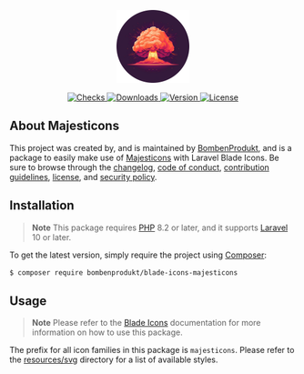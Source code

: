 <p align="center">
    <a href="https://bombenprodukt.com" target="_blank">
        <img src="https://raw.githubusercontent.com/BombenProdukt/assets/main/logo-text.svg" width="128" alt="BombenProdukt Logo" />
    </a>
</p>

<p align="center">
    <a href="https://github.com/BombenProdukt/blade-icons-majesticons/actions">
        <img src="https://badge.sh/github/check-runs/BombenProdukt/blade-icons-majesticons" alt="Checks" />
    </a>
    <a href="https://packagist.org/packages/bombenprodukt/blade-icons-majesticons">
        <img src="https://badge.sh/packagist/downloads/BombenProdukt/blade-icons-majesticons" alt="Downloads" />
    </a>
    <a href="https://packagist.org/packages/bombenprodukt/blade-icons-majesticons">
        <img src="https://badge.sh/packagist/version/BombenProdukt/blade-icons-majesticons" alt="Version" />
    </a>
    <a href="https://packagist.org/packages/bombenprodukt/blade-icons-majesticons">
        <img src="https://badge.sh/packagist/license/BombenProdukt/blade-icons-majesticons" alt="License" />
    </a>
</p>

## About Majesticons

This project was created by, and is maintained by [BombenProdukt](https://github.com/BombenProdukt), and is a package to easily make use of [Majesticons](https://github.com/halfmage/majesticons) with Laravel Blade Icons. Be sure to browse through the [changelog](CHANGELOG.md), [code of conduct](.github/CODE_OF_CONDUCT.md), [contribution guidelines](.github/CONTRIBUTING.md), [license](LICENSE), and [security policy](.github/SECURITY.md).

## Installation

> **Note**
> This package requires [PHP](https://www.php.net/) 8.2 or later, and it supports [Laravel](https://laravel.com/) 10 or later.

To get the latest version, simply require the project using [Composer](https://getcomposer.org/):

```bash
$ composer require bombenprodukt/blade-icons-majesticons
```

## Usage

> **Note**
> Please refer to the [Blade Icons](https://github.com/BombenProdukt/blade-icons) documentation for more information on how to use this package.

The prefix for all icon families in this package is `majesticons`. Please refer to the [resources/svg](/resources/svg) directory for a list of available styles.
